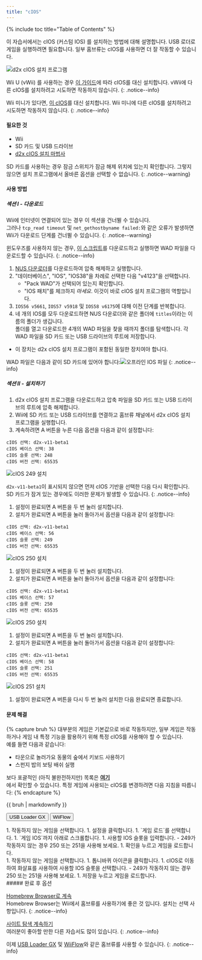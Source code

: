 ```yaml
---
title: "cIOS"
---
```


{% include toc title="Table of Contents" %}

이 자습서에서는 cIOS (커스텀 IOS) 를 설치하는 방법에 대해 설명합니다. USB 로더로 게임을 실행하려면 필요합니다. 일부 홈브류는 cIOS를 사용하면 더 잘 작동할 수 있습니다.

![d2x cIOS 설치 프로그램](/images/cios/cIOS.png)

Wii U (vWii) 를 사용하는 경우 [이 가이드](https://wiiu.hacks.guide/#/vwii-modding)에 따라 cIOS를 대신 설치합니다. vWii에 다른 cIOS를 설치하려고 시도하면 작동하지 않습니다.
{: .notice--info}

Wii 미니가 있다면, [이 cIOS](cios-mini)를 대신 설치합니다. Wii 미니에 다른 cIOS를 설치하려고 시도하면 작동하지 않습니다.
{: .notice--info}

#### 필요한 것

- Wii
- SD 카드 및 USB 드라이브
- [d2x cIOS 설치 마법사](https://hbb1.oscwii.org/hbb/d2x-cios-installer/d2x-cios-installer.zip)

SD 카드를 사용하는 경우 잠금 스위치가 잠금 해제 위치에 있는지 확인합니다. 그렇지 않으면 설치 프로그램에서 올바른 옵션을 선택할 수 없습니다.
{: .notice--warning}

#### 사용 방법

##### 섹션 I - 다운로드

Wii에 인터넷이 연결되어 있는 경우 이 섹션을 건너뛸 수 있습니다. <br/> 그러나 `tcp_read timeout` 및 `net_gethostbyname failed:`와 같은 오류가 발생하면 Wii가 다운로드 단계를 건너뛸 수 있습니다.
{: .notice--warning}

윈도우즈를 사용하지 않는 경우, [이 스크립트](/assets/files/d2x_offline_ios.sh)를 다운로드하고 실행하면 WAD 파일을 다운로드할 수 있습니다.
{: .notice--info}

1. [NUS 다운로더](https://github.com/WiiDatabase/nusdownloader/releases/latest/download/NUSD-Mod-NUS-Fix.zip)를 다운로드하여 압축 해제하고 실행합니다.
1. "데이터베이스", "IOS", "IOS38"을 차례로 선택한 다음 "v4123"을 선택합니다.
   - "Pack WAD"가 선택되어 있는지 확인합니다.
   - "IOS 패치"를 체크하지 *마세요*. 이것이 바로 cIOS 설치 프로그램의 역할입니다.
1. `IOS56 v5661`, `IOS57 v5918` 및 `IOS58 v6175`에 대해 이전 단계를 반복합니다.
1. 네 개의 IOS를 모두 다운로드하면 NUS 다운로더와 같은 폴더에 `titles`이라는 이름의 폴더가 생깁니다. <br/> 폴더를 열고 다운로드한 4개의 WAD 파일을 찾을 때까지 폴더를 탐색합니다. 각 WAD 파일을 SD 카드 또는 USB 드라이브의 루트에 저장합니다.
  - 이 장치는 d2x cIOS 설치 프로그램이 포함된 동일한 장치여야 합니다.

WAD 파일은 다음과 같이 SD 카드에 있어야 합니다:![오프라인 IOS 파일](/images/cios/d2x_offline_ios.png)
{: .notice--info}
##### 섹션 II - 설치하기

1. d2x cIOS 설치 프로그램을 다운로드하고 압축 파일을 SD 카드 또는 USB 드라이브의 루트에 압축 해제합니다.
1. Wii에 SD 카드 또는 USB 드라이브를 연결하고 홈브류 채널에서 d2x cIOS 설치 프로그램을 실행합니다.
1. 계속하려면 A 버튼을 누른 다음 옵션을 다음과 같이 설정합니다:

```
cIOS 선택: d2x-v11-beta1
cIOS 베이스 선택: 38
cIOS 슬롯 선택: 248
cIOS 버전 선택: 65535
```

![cIOS 249 설치](/images/cios/d2x_v11_248.png)

`d2x-v11-beta1`이 표시되지 않으면 먼저 cIOS 기반을 선택한 다음 다시 확인합니다. SD 카드가 잠겨 있는 경우에도 이러한 문제가 발생할 수 있습니다.
{: .notice--info}

1. 설정이 완료되면 A 버튼을 두 번 눌러 설치합니다.
1. 설치가 완료되면 A 버튼을 눌러 돌아가서 옵션을 다음과 같이 설정합니다:

```
cIOS 선택: d2x-v11-beta1
cIOS 베이스 선택: 56
cIOS 슬롯 선택: 249
cIOS 버전 선택: 65535
```

![cIOS 250 설치](/images/cios/d2x_v11_249.png)

1. 설정이 완료되면 A 버튼을 두 번 눌러 설치합니다.
1. 설치가 완료되면 A 버튼을 눌러 돌아가서 옵션을 다음과 같이 설정합니다:

```
cIOS 선택: d2x-v11-beta1
cIOS 베이스 선택: 57
cIOS 슬롯 선택: 250
cIOS 버전 선택: 65535
```

![cIOS 250 설치](/images/cios/d2x_v11_250.png)

1. 설정이 완료되면 A 버튼을 두 번 눌러 설치합니다.
1. 설치가 완료되면 A 버튼을 눌러 돌아가서 옵션을 다음과 같이 설정합니다:

```
cIOS 선택: d2x-v11-beta1
cIOS 베이스 선택: 58
cIOS 슬롯 선택: 251
cIOS 버전 선택: 65535
```

![cIOS 251 설치](/images/cios/d2x_v11_251.png)

1. 설정이 완료되면 A 버튼을 다시 두 번 눌러 설치한 다음 완료되면 종료합니다.

#### 문제 해결

{% capture bruh %}
대부분의 게임은 기본값으로 바로 작동하지만, 일부 게임은 작동하거나 게임 내 특정 기능을 활용하기 위해 특정 cIOS를 사용해야 할 수 있습니다.<br> 예를 들면 다음과 같습니다:

- 타운으로 놀러가요 동물의 숲에서 키보드 사용하기
- 스펀지 밥의 보팅 배쉬 실행

보다 포괄적인 (아직 불완전하지만) 목록은 [**여기**](https://wiki.gbatemp.net/wiki/Wii_cIOS_base_Compatibility_List)<br>에서 확인할 수 있습니다. 특정 게임에 사용되는 cIOS를 변경하려면 다음 지침을 따릅니다:
{% endcapture %}

<div class="notice--warning">{{ bruh | markdownify }}</div>

<button class="tablinks btn btn--large btn--primary" id="defaultOpen" onclick="openTab(event, 'usbloadergx')">USB Loader GX</button>
<button class="tablinks btn btn--large btn--info" onclick="openTab(event, 'wiiflow')">WiiFlow</button>

<div id="usbloadergx" class="blanktabcontent" markdown="1">
1. 작동하지 않는 게임을 선택합니다.
1. 설정을 클릭합니다.
1. `게임 로드`를 선택합니다.
1. `게임 IOS`까지 아래로 스크롤합니다.
1. 사용할 IOS 슬롯을 입력합니다.
    - 249가 작동하지 않는 경우 250 또는 251을 사용해 보세요.
1. 확인을 누르고 게임을 로드합니다.
</div>
<div id="wiiflow" class="blanktabcontent" markdown="1">
1. 작동하지 않는 게임을 선택합니다.
1. 톱니바퀴 아이콘을 클릭합니다.
1. cIOS로 이동하여 화살표를 사용하여 사용할 IOS 슬롯을 선택합니다.
    - 249가 작동하지 않는 경우 250 또는 251을 사용해 보세요.
1. 저장을 누르고 게임을 로드합니다.
</div>
##### 완료 후 옵션

[Homebrew Browser로 계속](hbb)<br> Homebrew Browser는 Wii에서 홈브류를 사용하기에 좋은 것 입니다. 설치는 선택 사항입니다.
{: .notice--info}

[사이트 탐색 계속하기](site-navigation)<br> 여러분이 좋아할 만한 다른 자습서도 많이 있습니다.
{: .notice--info}

이제 [USB Loader GX](usbloadergx) 및 [WiiFlow](wiiflow)와 같은 홈브류를 사용할 수 있습니다.
{: .notice--info}
